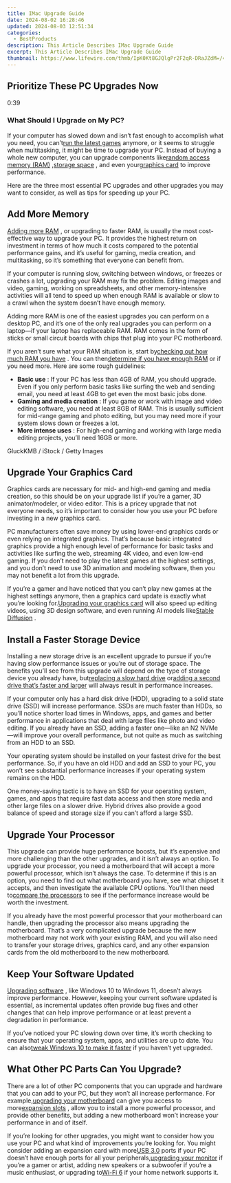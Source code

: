 ```yaml
---
title: IMac Upgrade Guide
date: 2024-08-02 16:28:46
updated: 2024-08-03 12:51:34
categories:
  - BestProducts
description: This Article Describes IMac Upgrade Guide
excerpt: This Article Describes IMac Upgrade Guide
thumbnail: https://www.lifewire.com/thmb/IpK0Kt8GJQlgPr2F2qR-DRaJZdM=/400x300/filters:no_upscale():max_bytes(150000):strip_icc():format(webp)/105914820-56a5d4813df78cf7728a0d23.jpg
---
```


## Prioritize These PC Upgrades Now
0:39

### What Should I Upgrade on My PC?

 If your computer has slowed down and isn’t fast enough to accomplish what you need, you can’t[run the latest games](https://www.lifewire.com/guide-to-pc-gaming-831754) anymore, or it seems to struggle when multitasking, it might be time to upgrade your PC. Instead of buying a whole new computer, you can upgrade components like[random access memory (RAM)](https://www.lifewire.com/what-is-random-access-memory-ram-2618159) ,[storage space](https://www.lifewire.com/is-my-storage-ssd-or-hdd-5191369) , and even your[graphics card](https://www.lifewire.com/what-is-a-video-card-2618161) to improve performance.

 Here are the three most essential PC upgrades and other upgrades you may want to consider, as well as tips for speeding up your PC.

## Add More Memory

[Adding more RAM](https://www.lifewire.com/how-to-replace-the-memory-ram-in-a-computer-2626201) , or upgrading to faster RAM, is usually the most cost-effective way to upgrade your PC. It provides the highest return on investment in terms of how much it costs compared to the potential performance gains, and it’s useful for gaming, media creation, and multitasking, so it’s something that everyone can benefit from.

 If your computer is running slow, switching between windows, or freezes or crashes a lot, upgrading your RAM may fix the problem. Editing images and video, gaming, working on spreadsheets, and other memory-intensive activities will all tend to speed up when enough RAM is available or slow to a crawl when the system doesn’t have enough memory.

 Adding more RAM is one of the easiest upgrades you can perform on a desktop PC, and it’s one of the only real upgrades you can perform on a laptop—if your laptop has replaceable RAM. RAM comes in the form of sticks or small circuit boards with chips that plug into your PC motherboard.

 If you aren’t sure what your RAM situation is, start by[checking out how much RAM you have](https://www.lifewire.com/check-ram-windows-11-7963587) . You can then[determine if you have enough RAM](https://www.lifewire.com/desktop-memory-buyers-guide-832307) or if you need more. Here are some rough guidelines:  

* **Basic use** : If your PC has less than 4GB of RAM, you should upgrade. Even if you only perform basic tasks like surfing the web and sending email, you need at least 4GB to get even the most basic jobs done.
* **Gaming and media creation** : If you game or work with image and video editing software, you need at least 8GB of RAM. This is usually sufficient for mid-range gaming and photo editing, but you may need more if your system slows down or freezes a lot.
* **More intense uses** : For high-end gaming and working with large media editing projects, you’ll need 16GB or more.

GluckKMB / iStock / Getty Images

## Upgrade Your Graphics Card

 Graphics cards are necessary for mid- and high-end gaming and media creation, so this should be on your upgrade list if you’re a gamer, 3D animator/modeler, or video editor. This is a pricey upgrade that not everyone needs, so it’s important to consider how you use your PC before investing in a new graphics card.  
  
 PC manufacturers often save money by using lower-end graphics cards or even relying on integrated graphics. That’s because basic integrated graphics provide a high enough level of performance for basic tasks and activities like surfing the web, streaming 4K video, and even low-end gaming. If you don’t need to play the latest games at the highest settings, and you don’t need to use 3D animation and modeling software, then you may not benefit a lot from this upgrade.

 If you’re a gamer and have noticed that you can’t play new games at the highest settings anymore, then a graphics card update is exactly what you’re looking for.[Upgrading your graphics card](https://www.lifewire.com/upgrade-graphics-card-5120517) will also speed up editing videos, using 3D design software, and even running AI models like[Stable Diffusion](https://www.lifewire.com/what-is-stable-diffusion-7485593) .

## Install a Faster Storage Device

 Installing a new storage drive is an excellent upgrade to pursue if you’re having slow performance issues or you’re out of storage space. The benefits you’ll see from this upgrade will depend on the type of storage device you already have, but[replacing a slow hard drive](https://www.lifewire.com/how-to-replace-a-hard-drive-2626200) or[adding a second drive that’s faster and larger](https://www.lifewire.com/install-a-second-ssd-5071696) will always result in performance increases.  
  
 If your computer only has a hard disk drive (HDD), upgrading to a solid state drive (SSD) will increase performance. SSDs are much faster than HDDs, so you’ll notice shorter load times in Windows, apps, and games and better performance in applications that deal with large files like photo and video editing. If you already have an SSD, adding a faster one—like an N2 NVMe—will improve your overall performance, but not quite as much as switching from an HDD to an SSD.

 Your operating system should be installed on your fastest drive for the best performance. So, if you have an old HDD and add an SSD to your PC, you won’t see substantial performance increases if your operating system remains on the HDD.

 One money-saving tactic is to have an SSD for your operating system, games, and apps that require fast data access and then store media and other large files on a slower drive. Hybrid drives also provide a good balance of speed and storage size if you can’t afford a large SSD.

## Upgrade Your Processor

 This upgrade can provide huge performance boosts, but it’s expensive and more challenging than the other upgrades, and it isn’t always an option. To upgrade your processor, you need a motherboard that will accept a more powerful processor, which isn’t always the case. To determine if this is an option, you need to find out what motherboard you have, see what chipset it accepts, and then investigate the available CPU options. You’ll then need to[compare the processors](https://www.lifewire.com/how-to-compare-processors-5181099) to see if the performance increase would be worth the investment.

 If you already have the most powerful processor that your motherboard can handle, then upgrading the processor also means upgrading the motherboard. That’s a very complicated upgrade because the new motherboard may not work with your existing RAM, and you will also need to transfer your storage drives, graphics card, and any other expansion cards from the old motherboard to the new motherboard.

## Keep Your Software Updated

[Upgrading software](https://www.lifewire.com/what-is-a-software-update-vs-software-upgrade-1294256) , like Windows 10 to Windows 11, doesn’t always improve performance. However, keeping your current software updated is essential, as incremental updates often provide bug fixes and other changes that can help improve performance or at least prevent a degradation in performance.

 If you’ve noticed your PC slowing down over time, it’s worth checking to ensure that your operating system, apps, and utilities are up to date. You can also[tweak Windows 10 to make it faster](https://www.lifewire.com/how-to-speed-up-windows-10-4584971) if you haven’t yet upgraded.

## What Other PC Parts Can You Upgrade?

 There are a lot of other PC components that you can upgrade and hardware that you can add to your PC, but they won’t all increase performance. For example,[upgrading your motherboard](https://www.lifewire.com/replace-a-motherboard-5189494) can give you access to more[expansion slots](https://www.lifewire.com/expansion-slot-2625870) , allow you to install a more powerful processor, and provide other benefits, but adding a new motherboard won’t increase your performance in and of itself.

 If you’re looking for other upgrades, you might want to consider how you use your PC and what kind of improvements you’re looking for. You might consider adding an expansion card with more[USB 3.0](https://www.lifewire.com/what-is-usb-3-0-2626038) ports if your PC doesn’t have enough ports for all your peripherals,[upgrading your monitor](https://www.lifewire.com/what-to-consider-before-buying-gaming-monitor-5221198) if you’re a gamer or artist, adding new speakers or a subwoofer if you’re a music enthusiast, or upgrading to[Wi-Fi 6](https://www.lifewire.com/wi-fi-6-802-11-ax-4797345) if your home network supports it.



<ins class="adsbygoogle"
     style="display:block"
     data-ad-format="autorelaxed"
     data-ad-client="ca-pub-7571918770474297"
     data-ad-slot="1223367746"></ins>



<ins class="adsbygoogle"
     style="display:block"
     data-ad-client="ca-pub-7571918770474297"
     data-ad-slot="8358498916"
     data-ad-format="auto"
     data-full-width-responsive="true"></ins>
